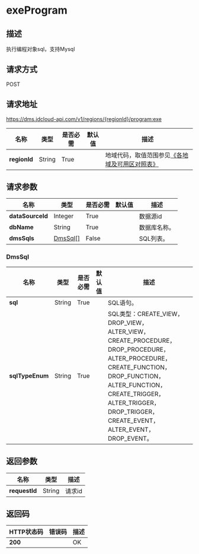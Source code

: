 # exeProgram


## 描述
执行编程对象sql，支持Mysql

## 请求方式
POST

## 请求地址
https://dms.jdcloud-api.com/v1/regions/{regionId}/program:exe

|名称|类型|是否必需|默认值|描述|
|---|---|---|---|---|
|**regionId**|String|True| |地域代码，取值范围参见[《各地域及可用区对照表》](../Enum-Definitions/Regions-AZ.md)|

## 请求参数
|名称|类型|是否必需|默认值|描述|
|---|---|---|---|---|
|**dataSourceId**|Integer|True| |数据源id|
|**dbName**|String|True| |数据库名称。|
|**dmsSqls**|[DmsSql[]](exeprogram#dmssql)|False| |SQL列表。|

### <div id="dmssql">DmsSql</div>
|名称|类型|是否必需|默认值|描述|
|---|---|---|---|---|
|**sql**|String|True| |SQL语句。|
|**sqlTypeEnum**|String|True| |SQL类型：CREATE_VIEW，DROP_VIEW， ALTER_VIEW，CREATE_PROCEDURE，DROP_PROCEDURE， ALTER_PROCEDURE，CREATE_FUNCTION，DROP_FUNCTION， ALTER_FUNCTION，CREATE_TRIGGER，ALTER_TRIGGER，DROP_TRIGGER，CREATE_EVENT，ALTER_EVENT，DROP_EVENT。|

## 返回参数
|名称|类型|描述|
|---|---|---|
|**requestId**|String|请求id|


## 返回码
|HTTP状态码|错误码|描述|
|---|---|---|
|**200**||OK|
